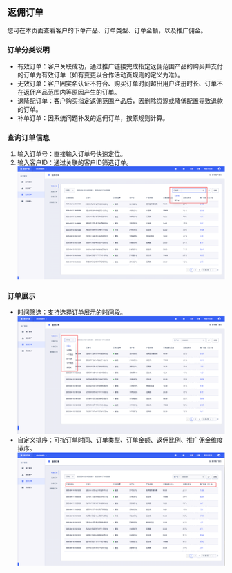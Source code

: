 ## 返佣订单  

您可在本页面查看客户的下单产品、订单类型、订单金额，以及推广佣金。  

### 订单分类说明  
- 有效订单：客户关联成功，通过推广链接完成指定返佣范围产品的购买并支付的订单为有效订单（如有变更以合作活动页规则的定义为准）。  
- 无效订单：客户因实名认证不符合、购买订单时间超出用户注册时长、订单不在返佣产品范围内等原因产生的订单。  
- 退降配订单：客户购买指定返佣范围产品后，因删除资源或降低配置导致退款的订单。  
- 补单订单：因系统问题补发的返佣订单，按原规则计算。  

### 查询订单信息  
1. 输入订单号：直接输入订单号快速定位。  
2. 输入客户ID：通过关联的客户ID筛选订单。
![image](images/order1.png)


### 订单展示  
- 时间筛选：支持选择订单展示的时间段。
![image](images/order2.png)
- 自定义排序：可按订单时间、订单类型、订单金额、返佣比例、推广佣金维度排序。
![image](images/order3.png)


